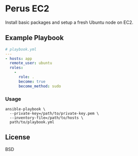 # Perus EC2

Install basic packages and setup a fresh Ubuntu node on EC2.

<!--
## Requirements

Any pre-requisites that may not be covered by Ansible itself or the role
should be mentioned here.  For instance, if the role uses the EC2 module, it
may be a good idea to mention in this section that the boto package is
required.

## Role Variables

A description of the settable variables for this role should go here,
including any variables that are in defaults/main.yml, vars/main.yml, and any
variables that can/should be set via parameters to the role. Any variables
that are read from other roles and/or the global scope (ie. hostvars, group
vars, etc.) should be mentioned here as well.

## Dependencies

A list of other roles hosted on Galaxy should go here, plus any details in
regards to parameters that may need to be set for other roles, or variables
that are used from other roles.
-->

## Example Playbook

```yaml
# playbook.yml
---
- hosts: app
  remote_user: ubuntu
  roles:
    -
      role: .
      become: true
      become_method: sudo
```

### Usage

```shell
ansible-playbook \
  --private-key=/path/to/private-key.pem \
  --inventory-file=/path/to/hosts \
  path/to/playbook.yml
```

## License

BSD
